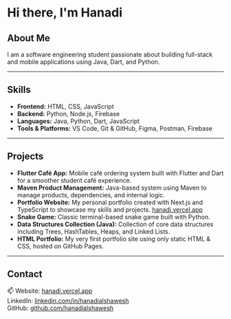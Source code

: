 # Hi there, I'm Hanadi

## About Me
I am a software engineering student passionate about building full-stack and mobile applications using Java, Dart, and Python.

---

## Skills

- **Frontend:** HTML, CSS, JavaScript  
- **Backend:** Python, Node.js, Firebase  
- **Languages:** Java, Python, Dart, JavaScript  
- **Tools & Platforms:** VS Code, Git & GitHub, Figma, Postman, Firebase

---

## Projects

- **Flutter Café App:** Mobile café ordering system built with Flutter and Dart for a smoother student café experience.  
- **Maven Product Management:** Java-based system using Maven to manage products, dependencies, and internal logic.  
- **Portfolio Website:** My personal portfolio created with Next.js and TypeScript to showcase my skills and projects. [hanadi.vercel.app](https://hanadi.vercel.app)  
- **Snake Game:** Classic terminal-based snake game built with Python.  
- **Data Structures Collection (Java):** Collection of core data structures including Trees, HashTables, Heaps, and Linked Lists.  
- **HTML Portfolio:** My very first portfolio site using only static HTML & CSS, hosted on GitHub Pages.

---

## Contact

📫 Website: [hanadi.vercel.app](https://hanadi.vercel.app)  
LinkedIn: [linkedin.com/in/hanadialshawesh](https://www.linkedin.com/in/hanadi-alshawesh-1b4541273/)  
GitHub: [github.com/hanadialshawesh](https://github.com/hanadialshawesh)
